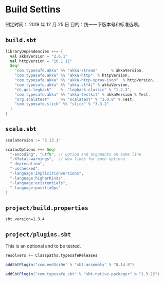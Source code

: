# Build Settins

制定时间： 2019 年 12 月 25 日
目的：统一一下版本号和标准选项。

## `build.sbt`

```scala
libraryDependencies ++= {
  val akkaVersion = "2.6.1"
  val httpVersion = "10.1.11"
  Seq(
    "com.typesafe.akka" %% "akka-stream"      % akkaVersion,
    "com.typesafe.akka" %% "akka-http"  % httpVersion,
    "com.typesafe.akka" %% "akka-http-spray-json"  % httpVersion,
    "com.typesafe.akka" %% "akka-slf4j" % akkaVersion,
    "ch.qos.logback"    %  "logback-classic" % "1.2.3",
    "com.typesafe.akka" %% "akka-testkit" % akkaVersion % Test,
    "org.scalatest"     %% "scalatest" % "3.0.8" % Test,
    "com.typesafe.slick" %% "slick" % "3.3.2"
  )
}
```

## `scala.sbt`

```scala
scalaVersion := "2.13.1"

scalacOptions ++= Seq(
  "-encoding", "utf8", // Option and arguments on same line
  "-Xfatal-warnings",  // New lines for each options
  "-deprecation",
  "-unchecked",
  "-language:implicitConversions",
  "-language:higherKinds",
  "-language:existentials",
  "-language:postfixOps"
)
```

## `project/build.properties`

```text
sbt.version=1.3.4
```

## `project/plugins.sbt`

This is an optional and to be tested.

```scala
resolvers += Classpaths.typesafeReleases

addSbtPlugin("com.eed3si9n" % "sbt-assembly" % "0.14.9")

addSbtPlugin("com.typesafe.sbt" % "sbt-native-packager" % "1.3.22")
```
